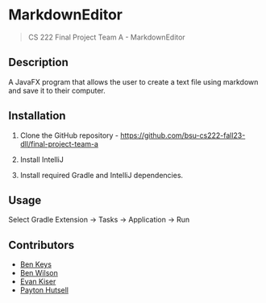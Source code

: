 # MarkdownEditor
> CS 222 Final Project Team A - MarkdownEditor

## Description
A JavaFX program that allows the user to create a text file using markdown and save it to their computer.

## Installation
1. Clone the GitHub repository - https://github.com/bsu-cs222-fall23-dll/final-project-team-a

2.  Install IntelliJ

3.  Install required Gradle and IntelliJ dependencies.

## Usage
Select Gradle Extension -> Tasks -> Application -> Run  


## Contributors
- [Ben Keys](https://github.com/bkeys818)
- [Ben Wilson](https://github.com/Ben-jaminWilson)
- [Evan Kiser](https://github.com/evankiser01)
- [Payton Hutsell](https://github.com/paytonh13)
